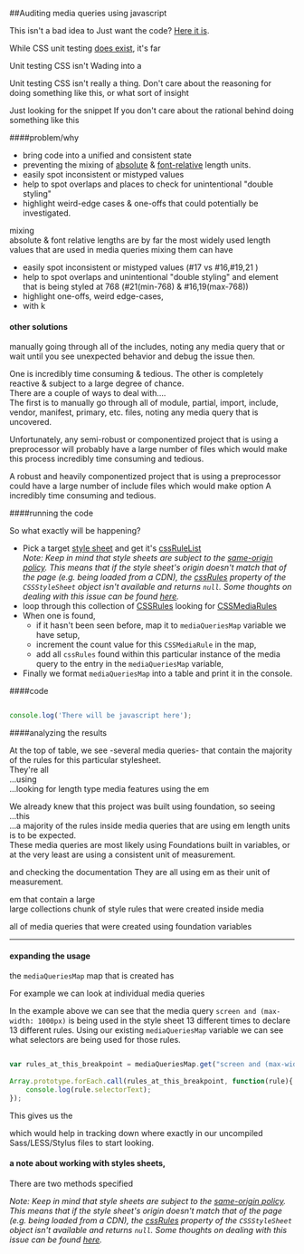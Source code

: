 ##Auditing media queries using javascript 

This isn't a bad idea to 
Just want the code? [Here it is]().

While CSS unit testing [does exist](https://github.com/jamesshore/quixote/blob/master/README.md), it's far 

Unit testing CSS isn't 
Wading into a 

Unit testing CSS isn't really a thing. 
Don't care about the reasoning for doing something like this, or what sort of insight 


Just looking for the snippet
If you don't care about the rational behind doing something like this 




####problem/why

- bring code into a unified and consistent state
- preventing the mixing of [absolute](https://developer.mozilla.org/en-US/docs/Web/CSS/length#Absolute_length_units) & [font-relative](https://developer.mozilla.org/en-US/docs/Web/CSS/length#Font-relative_lengths) length units.  
- easily spot inconsistent or mistyped values  
- help to spot overlaps and places to check for unintentional "double styling"  
- highlight weird-edge cases & one-offs that could potentially be investigated. 



mixing  
absolute & font relative lengths are by far the most widely used length values that are used in media queries 
mixing them can have


- easily spot inconsistent or mistyped values 
(#17 vs #16,#19,21 )  
- help to spot overlaps and unintentional "double styling" 
and element that is being styled at 768
(#21(min-768) & #16,19(max-768))
- highlight one-offs, weird edge-cases,    
- with k


#### other solutions
manually going through all of the includes, noting any media query that 
or wait until you see unexpected behavior and debug the issue then.  

One is incredibly time consuming & tedious. The other is completely reactive & subject to a large degree of chance.  
There are a couple of ways to deal with....  
The first is to manually go through all of module, partial, import, include, vendor, manifest, primary, etc. files, noting any media query that is uncovered.  

Unfortunately, any semi-robust or componentized project that is using a preprocessor will probably have a large number of files which would make this process incredibly time consuming and tedious. 

A robust and heavily componentized project that is using a preprocessor could have a large number of include files which would make option A incredibly time consuming and tedious.  



####running the code

So what exactly will be happening?

- Pick a target [style sheet](https://developer.mozilla.org/en-US/docs/Web/API/Document/styleSheets) and get it's [cssRuleList](https://developer.mozilla.org/en-US/docs/Web/API/CSSRuleList)  
_Note: Keep in mind that style sheets are subject to the [same-origin policy](https://developer.mozilla.org/en-US/docs/Web/Security/Same-origin_policy). This means that if the style sheet's origin doesn't match that of the page (e.g. being loaded from a CDN), the [cssRules](https://developer.mozilla.org/en-US/docs/Web/API/CSSStyleSheet#cssRules) property of the `CSSStyleSheet` object isn't available and returns `null`. Some thoughts on dealing with this issue can be found [here](http://stackoverflow.com/questions/3211536/accessing-cross-domain-style-sheet-with-cssrules)._  
- loop through this collection of [CSSRules](https://developer.mozilla.org/en-US/docs/Web/API/CSSRule) looking for [CSSMediaRules](https://developer.mozilla.org/en-US/docs/Web/API/CSSMediaRule)  
- When one is found,  
  - if it hasn't been seen before, map it to `mediaQueriesMap` variable we have setup, 
  - increment the count value for this `CSSMediaRule` in the map,
  - add all `cssRules` found within this particular instance of the media query to the entry in the `mediaQueriesMap` variable, 
- Finally we format `mediaQueriesMap` into a table and print it in the console. 


####code
```javascript

console.log('There will be javascript here');

```


####analyzing the results 

At the top of table, we see -several media queries- that contain the majority of the rules for this particular stylesheet.  
They're all   
...using  
...looking for length type media features using the em   


We already knew that this project was built using foundation, so seeing  
...this  
...a majority of the rules inside media queries that are using em length units is to be expected.  
These media queries are most likely using Foundations built in variables, or at the very least are using a consistent unit of measurement.  




and checking the documentation 
They are all using em as their unit of measurement.   


em that contain a large  
large collections  chunk of style rules that were created inside media 

all of media queries that were created using foundation variables 




---

#### expanding the usage
the `mediaQueriesMap` map that is created has 


For example we can look at individual media queries

In the example above we can see that the media query `screen and (max-width: 1000px)` is being used in the style sheet 13 different times to declare 13 different rules. Using our existing `mediaQueriesMap` variable we can see what selectors are being used for those rules.
```javascript

var rules_at_this_breakpoint = mediaQueriesMap.get("screen and (max-width: 1000px)").styleRules
    
Array.prototype.forEach.call(rules_at_this_breakpoint, function(rule){
    console.log(rule.selectorText);
});

```
This gives us the 



which would help in tracking down where exactly in our uncompiled Sass/LESS/Stylus files to start looking.  





#### a note about working with styles sheets, 

There are two methods specified 

_Note: Keep in mind that style sheets are subject to the [same-origin policy](https://developer.mozilla.org/en-US/docs/Web/Security/Same-origin_policy). This means that if the style sheet's origin doesn't match that of the page (e.g. being loaded from a CDN), the [cssRules](https://developer.mozilla.org/en-US/docs/Web/API/CSSStyleSheet#cssRules) property of the `CSSStyleSheet` object isn't available and returns `null`. Some thoughts on dealing with this issue can be found [here](http://stackoverflow.com/questions/3211536/accessing-cross-domain-style-sheet-with-cssrules)._




